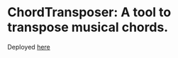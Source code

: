 # ChordTransposer: A tool to transpose musical chords.
Deployed [here](https://aaravmalani.github.io/ChordTransposer)

